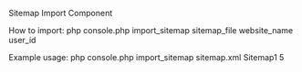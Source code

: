 Sitemap Import Component

How to import:
php console.php import_sitemap sitemap_file website_name user_id

Example usage:
php console.php import_sitemap sitemap.xml Sitemap1 5
